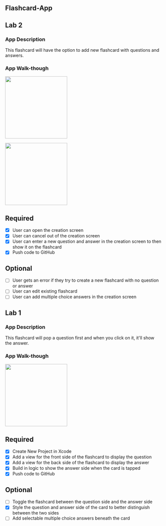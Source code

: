 ## Flashcard-App

## Lab 2

### App Description
This flashcard will have the option to add new flashcard with questions and answers.

### App Walk-though


<img src=https://user-images.githubusercontent.com/64238008/158082344-811de787-8df0-4276-8755-2ff473f7e298.gif width=200><br>

<img src=https://user-images.githubusercontent.com/64238008/159142916-9e8e1cb6-a171-4b6e-8d6b-206e6666dd3e.gif width=200><br>




## Required
- [x] User can open the creation screen
- [x] User can cancel out of the creation screen
- [x] User can enter a new question and answer in the creation screen to then show it on the flashcard
- [x] Push code to GitHub
## Optional
- [ ] User gets an error if they try to create a new flashcard with no question or answer
- [ ] User can edit existing flashcard
- [ ] User can add multiple choice answers in the creation screen
## Lab 1

### App Description
This flashcard will pop a question first and when you click on it, it'll show the answer.

### App Walk-though


<img src=https://user-images.githubusercontent.com/64238008/155857396-fca7b8e0-5f7c-4180-bb84-18825668a71e.gif width="200">



## Required
- [x] Create New Project in Xcode
- [x] Add a view for the front side of the flashcard to display the question
- [x] Add a view for the back side of the flashcard to display the answer
- [x] Build in logic to show the answer side when the card is tapped
- [x] Push code to GitHub

## Optional
- [ ] Toggle the flashcard between the question side and the answer side
- [x] Style the question and answer side of the card to better distinguish between the two sides
- [ ] Add selectable multiple choice answers beneath the card
